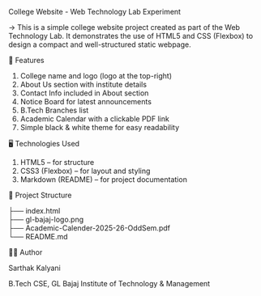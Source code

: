 College Website - Web Technology Lab Experiment

-> This is a simple college website project created as part of the Web Technology Lab.
It demonstrates the use of HTML5 and CSS (Flexbox) to design a compact and well-structured static webpage.

📌 Features
1. College name and logo (logo at the top-right)
2. About Us section with institute details
3. Contact Info included in About section
4. Notice Board for latest announcements
5. B.Tech Branches list
6. Academic Calendar with a clickable PDF link
7. Simple black & white theme for easy readability

🖥️ Technologies Used
1. HTML5 – for structure
2. CSS3 (Flexbox) – for layout and styling
3. Markdown (README) – for project documentation

📂 Project Structure

├── index.html              
├── gl-bajaj-logo.png       
├── Academic-Calender-2025-26-OddSem.pdf   
└── README.md               

👨‍💻 Author

Sarthak Kalyani

B.Tech CSE, GL Bajaj Institute of Technology & Management
